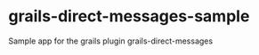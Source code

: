 grails-direct-messages-sample
=============================

Sample app for the grails plugin grails-direct-messages
